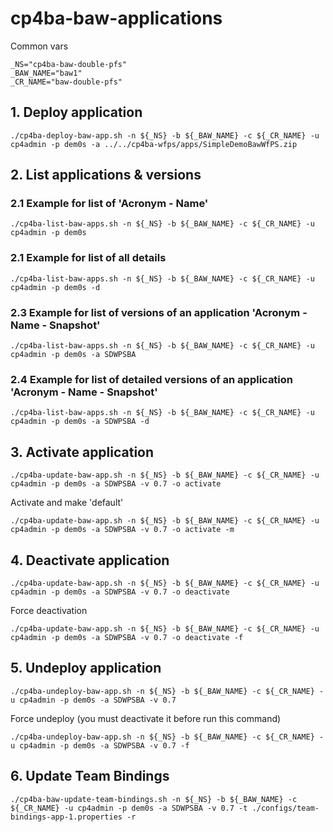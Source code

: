 # cp4ba-baw-applications

Common vars
```
_NS="cp4ba-baw-double-pfs"
_BAW_NAME="baw1"
_CR_NAME="baw-double-pfs"
```

## 1. Deploy application
```
./cp4ba-deploy-baw-app.sh -n ${_NS} -b ${_BAW_NAME} -c ${_CR_NAME} -u cp4admin -p dem0s -a ../../cp4ba-wfps/apps/SimpleDemoBawWfPS.zip
```

## 2. List applications & versions

### 2.1 Example for list of 'Acronym - Name'
```
./cp4ba-list-baw-apps.sh -n ${_NS} -b ${_BAW_NAME} -c ${_CR_NAME} -u cp4admin -p dem0s
```

### 2.1 Example for list of all details
```
./cp4ba-list-baw-apps.sh -n ${_NS} -b ${_BAW_NAME} -c ${_CR_NAME} -u cp4admin -p dem0s -d
```

### 2.3 Example for list of versions of an application 'Acronym - Name - Snapshot'
```
./cp4ba-list-baw-apps.sh -n ${_NS} -b ${_BAW_NAME} -c ${_CR_NAME} -u cp4admin -p dem0s -a SDWPSBA
```

### 2.4 Example for list of detailed versions of an application 'Acronym - Name - Snapshot'
```
./cp4ba-list-baw-apps.sh -n ${_NS} -b ${_BAW_NAME} -c ${_CR_NAME} -u cp4admin -p dem0s -a SDWPSBA -d
```


## 3. Activate application
```
./cp4ba-update-baw-app.sh -n ${_NS} -b ${_BAW_NAME} -c ${_CR_NAME} -u cp4admin -p dem0s -a SDWPSBA -v 0.7 -o activate
```

Activate and make 'default'
```
./cp4ba-update-baw-app.sh -n ${_NS} -b ${_BAW_NAME} -c ${_CR_NAME} -u cp4admin -p dem0s -a SDWPSBA -v 0.7 -o activate -m
```


## 4. Deactivate application
```
./cp4ba-update-baw-app.sh -n ${_NS} -b ${_BAW_NAME} -c ${_CR_NAME} -u cp4admin -p dem0s -a SDWPSBA -v 0.7 -o deactivate
```

Force deactivation
```
./cp4ba-update-baw-app.sh -n ${_NS} -b ${_BAW_NAME} -c ${_CR_NAME} -u cp4admin -p dem0s -a SDWPSBA -v 0.7 -o deactivate -f
```

## 5. Undeploy application
```
./cp4ba-undeploy-baw-app.sh -n ${_NS} -b ${_BAW_NAME} -c ${_CR_NAME} -u cp4admin -p dem0s -a SDWPSBA -v 0.7
```

Force undeploy (you must deactivate it before run this command)
```
./cp4ba-undeploy-baw-app.sh -n ${_NS} -b ${_BAW_NAME} -c ${_CR_NAME} -u cp4admin -p dem0s -a SDWPSBA -v 0.7 -f
```

## 6. Update Team Bindings
```
./cp4ba-baw-update-team-bindings.sh -n ${_NS} -b ${_BAW_NAME} -c ${_CR_NAME} -u cp4admin -p dem0s -a SDWPSBA -v 0.7 -t ./configs/team-bindings-app-1.properties -r

```


